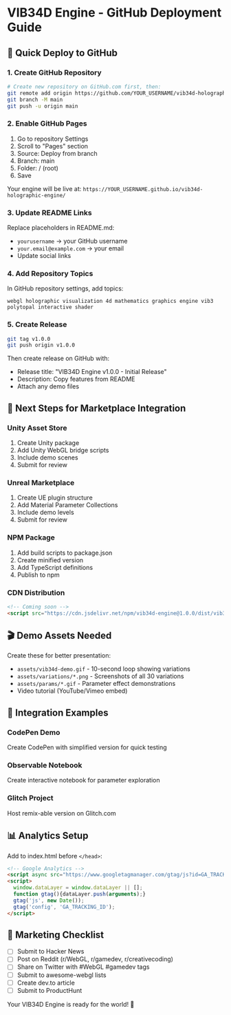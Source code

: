 # VIB34D Engine - GitHub Deployment Guide

## 🚀 Quick Deploy to GitHub

### 1. Create GitHub Repository
```bash
# Create new repository on GitHub.com first, then:
git remote add origin https://github.com/YOUR_USERNAME/vib34d-holographic-engine.git
git branch -M main
git push -u origin main
```

### 2. Enable GitHub Pages
1. Go to repository Settings
2. Scroll to "Pages" section
3. Source: Deploy from branch
4. Branch: main
5. Folder: / (root)
6. Save

Your engine will be live at: `https://YOUR_USERNAME.github.io/vib34d-holographic-engine/`

### 3. Update README Links
Replace placeholders in README.md:
- `yourusername` → your GitHub username
- `your.email@example.com` → your email
- Update social links

### 4. Add Repository Topics
In GitHub repository settings, add topics:
```
webgl holographic visualization 4d mathematics graphics engine vib3 polytopal interactive shader
```

### 5. Create Release
```bash
git tag v1.0.0
git push origin v1.0.0
```

Then create release on GitHub with:
- Release title: "VIB34D Engine v1.0.0 - Initial Release"
- Description: Copy features from README
- Attach any demo files

## 📱 Next Steps for Marketplace Integration

### Unity Asset Store
1. Create Unity package
2. Add Unity WebGL bridge scripts
3. Include demo scenes
4. Submit for review

### Unreal Marketplace
1. Create UE plugin structure
2. Add Material Parameter Collections
3. Include demo levels
4. Submit for review

### NPM Package
1. Add build scripts to package.json
2. Create minified version
3. Add TypeScript definitions
4. Publish to npm

### CDN Distribution
```html
<!-- Coming soon -->
<script src="https://cdn.jsdelivr.net/npm/vib34d-engine@1.0.0/dist/vib34d.min.js"></script>
```

## 🎬 Demo Assets Needed

Create these for better presentation:
- `assets/vib34d-demo.gif` - 10-second loop showing variations
- `assets/variations/*.png` - Screenshots of all 30 variations
- `assets/params/*.gif` - Parameter effect demonstrations
- Video tutorial (YouTube/Vimeo embed)

## 🔗 Integration Examples

### CodePen Demo
Create CodePen with simplified version for quick testing

### Observable Notebook
Create interactive notebook for parameter exploration

### Glitch Project
Host remix-able version on Glitch.com

## 📊 Analytics Setup

Add to index.html before `</head>`:
```html
<!-- Google Analytics -->
<script async src="https://www.googletagmanager.com/gtag/js?id=GA_TRACKING_ID"></script>
<script>
  window.dataLayer = window.dataLayer || [];
  function gtag(){dataLayer.push(arguments);}
  gtag('js', new Date());
  gtag('config', 'GA_TRACKING_ID');
</script>
```

## 🌟 Marketing Checklist

- [ ] Submit to Hacker News
- [ ] Post on Reddit (r/WebGL, r/gamedev, r/creativecoding)
- [ ] Share on Twitter with #WebGL #gamedev tags
- [ ] Submit to awesome-webgl lists
- [ ] Create dev.to article
- [ ] Submit to ProductHunt

Your VIB34D Engine is ready for the world! 🌌
